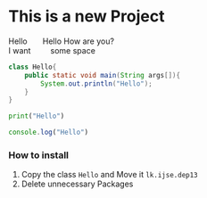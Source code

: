 # This is a new Project

Hello&nbsp;&nbsp;&nbsp;&nbsp;&nbsp;&nbsp;&nbsp;Hello How are you? \
I want&nbsp;&nbsp;&nbsp;&nbsp;&nbsp;&nbsp;&nbsp;&nbsp;&nbsp;some space

```java
class Hello{
    public static void main(String args[]){
        System.out.println("Hello");
    }
}
```

```python
print("Hello")
```

```javascript
console.log("Hello")
```

### How to install
1. Copy the class `Hello` and Move it `lk.ijse.dep13`
2. Delete unnecessary Packages
